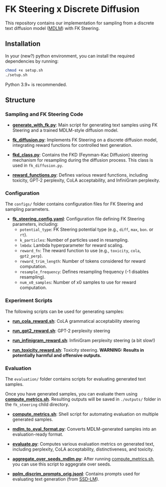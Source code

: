 # FK Steering x Discrete Diffusion 

This repository contains our implementation for sampling from a discrete text diffusion model ([MDLM](https://github.com/kuleshov-group/mdlm)) with FK Steering.

## Installation

In your (new?) python environment, you can install the required dependencies by running:

```bash
chmod +x setup.sh
./setup.sh
```

Python 3.9+ is recommended.

## Structure

### Sampling and FK Steering Code

- [**generate_with_fk.py**](generate_with_fk.py): Main script for generating text samples using FK Steering and a trained MDLM-style diffusion model.

- [**fk_diffusion.py**](fk_diffusion.py): Implements FK Steering on a discrete diffusion model, integrating reward functions for controlled text generation.

- [**fkd_class.py**](fkd_class.py): Contains the FKD (Feynman-Kac Diffusion) steering mechanism for resampling during the diffusion process. This class is used in ``fk_diffusion.py``.

- [**reward_functions.py**](reward_functions.py): Defines various reward functions, including toxicity, GPT-2 perplexity, CoLA acceptability, and InfiniGram perplexity.

### Configuration
The `configs/` folder contains configuration files for FK Steering and sampling parameters.

- [**fk_steering_config.yaml**](configs/fk_steering_config.yaml): Configuration file defining FK Steering parameters, including:
  - `potential_type`: FK Steering potential type (e.g., `diff`, `max`, `bon`. or `rt`).
  - `k_particles`: Number of particles used in resampling.
  - `lmbda`: Lambda hyperparameter for reward scaling.
  - `reward_fn`: The reward function to use (e.g., `toxicity`, `cola`, `gpt2_perp`).
  - `reward_trim_length`: Number of tokens considered for reward computation.
  - `resample_frequency`: Defines resampling frequency (-1 disables resampling).
  - `num_x0_samples`: Number of x0 samples to use for reward computation.


### Experiment Scripts

The following scripts can be used for generating samples:

- [**run_cola_reward.sh**](run_cola_reward.sh): CoLA grammatical acceptability steering

- [**run_gpt2_reward.sh**](run_gpt2_reward.sh): GPT-2 perplexity steering

- [**run_infinigram_reward.sh**](run_infinigram_reward.sh): InfiniGram perplexity steering (a bit slow!)

- [**run_toxicity_reward.sh**](run_toxicity_reward.sh): Toxicity steering. **WARNING: Results in potentially harmful and offensive outputs.**

### Evaluation

The `evaluation/` folder contains scripts for evaluating generated text samples.

Once you have generated samples, you can evaluate them using [**compute_metrics.sh**](./evaluation/compute_metrics.sh). 
Resulting outputs will be saved in `./outputs/` folder in the `fk_steering` child directory.

- [**compute_metrics.sh**](evaluation/compute_metrics.sh): Shell script for automating evaluation on multiple generated samples.

- [**mdlm_to_eval_format.py**](evaluation/mdlm_to_eval_format.py): Converts MDLM-generated samples into an evaluation-ready format.

- [**evaluate.py**](evaluation/evaluate.py): Computes various evaluation metrics on generated text, including perplexity, CoLA acceptability, distinctiveness, and toxicity.

- [**aggregate_over_seeds_mdlm.py**](evaluation/aggregate_over_seeds_mdlm.py): After running [compute_metrics.sh](evaluation/compute_metrics.sh), you can use this script to aggegrate over seeds.

- [**pplm_discrim_prompts_orig.jsonl**](evaluation/pplm_discrim_prompts_orig.jsonl): Contains prompts used for evaluating text generation (from [SSD-LM](https://github.com/xhan77/ssd-lm)).

